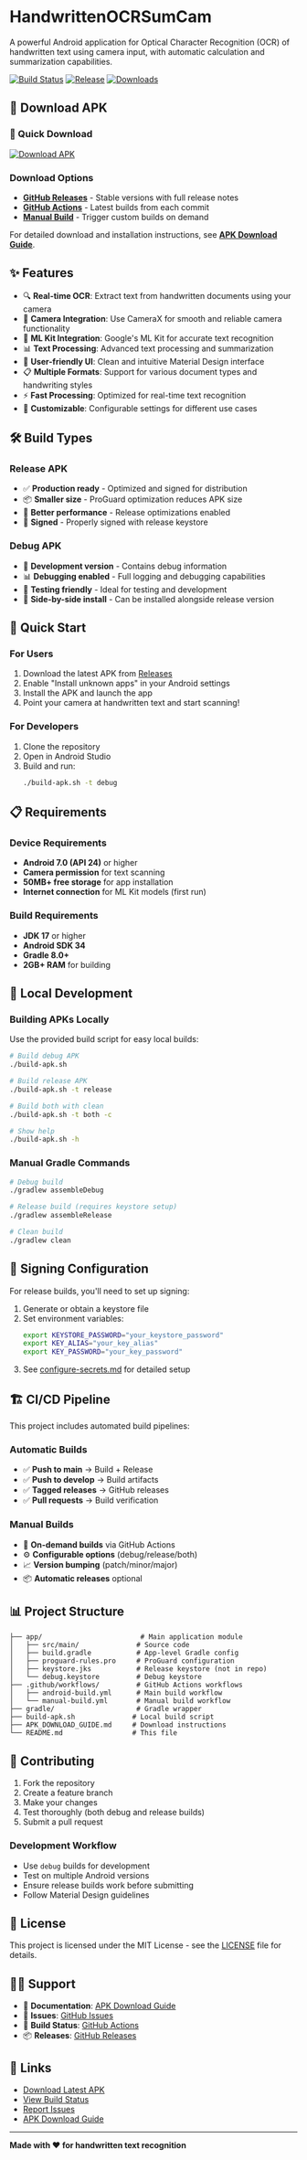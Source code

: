 # HandwrittenOCRSumCam

A powerful Android application for Optical Character Recognition (OCR) of handwritten text using camera input, with automatic calculation and summarization capabilities.

[![Build Status](https://github.com/USERNAME/HandwrittenOCRSumCam/actions/workflows/android-build.yml/badge.svg)](https://github.com/USERNAME/HandwrittenOCRSumCam/actions)
[![Release](https://img.shields.io/github/v/release/USERNAME/HandwrittenOCRSumCam)](https://github.com/USERNAME/HandwrittenOCRSumCam/releases)
[![Downloads](https://img.shields.io/github/downloads/USERNAME/HandwrittenOCRSumCam/total)](https://github.com/USERNAME/HandwrittenOCRSumCam/releases)

## 📱 Download APK

### 🚀 Quick Download
[![Download APK](https://img.shields.io/badge/Download-APK-brightgreen?style=for-the-badge&logo=android)](https://github.com/USERNAME/HandwrittenOCRSumCam/releases/latest)

### Download Options
- **[GitHub Releases](../../releases)** - Stable versions with full release notes
- **[GitHub Actions](../../actions)** - Latest builds from each commit
- **[Manual Build](../../actions/workflows/manual-build.yml)** - Trigger custom builds on demand

For detailed download and installation instructions, see **[APK Download Guide](APK_DOWNLOAD_GUIDE.md)**.

## ✨ Features

- 🔍 **Real-time OCR**: Extract text from handwritten documents using your camera
- 📱 **Camera Integration**: Use CameraX for smooth and reliable camera functionality
- 🤖 **ML Kit Integration**: Google's ML Kit for accurate text recognition
- 📊 **Text Processing**: Advanced text processing and summarization
- 🎯 **User-friendly UI**: Clean and intuitive Material Design interface
- 📋 **Multiple Formats**: Support for various document types and handwriting styles
- ⚡ **Fast Processing**: Optimized for real-time text recognition
- 🔧 **Customizable**: Configurable settings for different use cases

## 🛠️ Build Types

### Release APK
- ✅ **Production ready** - Optimized and signed for distribution
- 📦 **Smaller size** - ProGuard optimization reduces APK size
- 🚀 **Better performance** - Release optimizations enabled
- 🔐 **Signed** - Properly signed with release keystore

### Debug APK
- 🔧 **Development version** - Contains debug information
- 📊 **Debugging enabled** - Full logging and debugging capabilities
- 🎯 **Testing friendly** - Ideal for testing and development
- 📱 **Side-by-side install** - Can be installed alongside release version

## 🚀 Quick Start

### For Users
1. Download the latest APK from [Releases](../../releases)
2. Enable "Install unknown apps" in your Android settings
3. Install the APK and launch the app
4. Point your camera at handwritten text and start scanning!

### For Developers
1. Clone the repository
2. Open in Android Studio
3. Build and run:
   ```bash
   ./build-apk.sh -t debug
   ```

## 📋 Requirements

### Device Requirements
- **Android 7.0 (API 24)** or higher
- **Camera permission** for text scanning
- **50MB+ free storage** for app installation
- **Internet connection** for ML Kit models (first run)

### Build Requirements
- **JDK 17** or higher
- **Android SDK 34**
- **Gradle 8.0+**
- **2GB+ RAM** for building

## 🔧 Local Development

### Building APKs Locally
Use the provided build script for easy local builds:

```bash
# Build debug APK
./build-apk.sh

# Build release APK
./build-apk.sh -t release

# Build both with clean
./build-apk.sh -t both -c

# Show help
./build-apk.sh -h
```

### Manual Gradle Commands
```bash
# Debug build
./gradlew assembleDebug

# Release build (requires keystore setup)
./gradlew assembleRelease

# Clean build
./gradlew clean
```

## 🔐 Signing Configuration

For release builds, you'll need to set up signing:

1. Generate or obtain a keystore file
2. Set environment variables:
   ```bash
   export KEYSTORE_PASSWORD="your_keystore_password"
   export KEY_ALIAS="your_key_alias"
   export KEY_PASSWORD="your_key_password"
   ```
3. See [configure-secrets.md](configure-secrets.md) for detailed setup

## 🏗️ CI/CD Pipeline

This project includes automated build pipelines:

### Automatic Builds
- ✅ **Push to main** → Build + Release
- ✅ **Push to develop** → Build artifacts
- ✅ **Tagged releases** → GitHub releases
- ✅ **Pull requests** → Build verification

### Manual Builds
- 🎯 **On-demand builds** via GitHub Actions
- ⚙️ **Configurable options** (debug/release/both)
- 📈 **Version bumping** (patch/minor/major)
- 📦 **Automatic releases** optional

## 📊 Project Structure

```
├── app/                        # Main application module
│   ├── src/main/              # Source code
│   ├── build.gradle           # App-level Gradle config
│   ├── proguard-rules.pro     # ProGuard configuration
│   ├── keystore.jks           # Release keystore (not in repo)
│   └── debug.keystore         # Debug keystore
├── .github/workflows/         # GitHub Actions workflows
│   ├── android-build.yml      # Main build workflow
│   └── manual-build.yml       # Manual build workflow
├── gradle/                    # Gradle wrapper
├── build-apk.sh              # Local build script
├── APK_DOWNLOAD_GUIDE.md     # Download instructions
└── README.md                 # This file
```

## 🤝 Contributing

1. Fork the repository
2. Create a feature branch
3. Make your changes
4. Test thoroughly (both debug and release builds)
5. Submit a pull request

### Development Workflow
- Use `debug` builds for development
- Test on multiple Android versions
- Ensure release builds work before submitting
- Follow Material Design guidelines

## 📜 License

This project is licensed under the MIT License - see the [LICENSE](LICENSE) file for details.

## 🙋‍♂️ Support

- 📖 **Documentation**: [APK Download Guide](APK_DOWNLOAD_GUIDE.md)
- 🐛 **Issues**: [GitHub Issues](../../issues)
- 🔧 **Build Status**: [GitHub Actions](../../actions)
- 📦 **Releases**: [GitHub Releases](../../releases)

## 🔗 Links

- [Download Latest APK](../../releases/latest)
- [View Build Status](../../actions)
- [Report Issues](../../issues)
- [APK Download Guide](APK_DOWNLOAD_GUIDE.md)

---

**Made with ❤️ for handwritten text recognition**